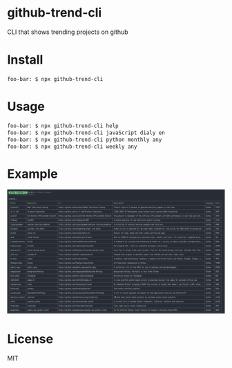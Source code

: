# github-trend-cli
CLI that shows trending projects on github

# Install
```shell script
foo-bar: $ npx github-trend-cli
```

# Usage
```shell script
foo-bar: $ npx github-trend-cli help
foo-bar: $ npx github-trend-cli javaScript dialy en
foo-bar: $ npx github-trend-cli python monthly any
foo-bar: $ npx github-trend-cli weekly any
```

# Example
![example](images/trend.png)

# License
MIT